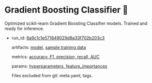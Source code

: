 # Gradient Boosting Classifier 🚀

Optimized scikit-learn Gradient Boosting Classifier models. Trained and ready for inference.

- run_id: [6a9c1c1e571849029d8a33f702b203c3](./345569890189320585/6a9c1c1e571849029d8a33f702b203c3/)

  artifacts: [model](./345569890189320585/6a9c1c1e571849029d8a33f702b203c3/artifacts/model/), [sample training data](./345569890189320585/6a9c1c1e571849029d8a33f702b203c3/artifacts/sample_train_data_34656.csv)

  metrics: [accuracy, F1, precision, recall, AUC](./345569890189320585/6a9c1c1e571849029d8a33f702b203c3/metrics/)

  params: [hyperparameters, feature_importances](./345569890189320585/6a9c1c1e571849029d8a33f702b203c3/params/)

  Files excluded from git: meta.yaml, tags.